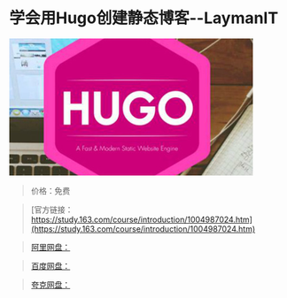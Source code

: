 # 学会用Hugo创建静态博客--LaymanIT

![img](../../../assets/study163/free/57A6B080B8D9C998374CEF228ECD5130.jpg)

> 价格：免费

> [官方链接：https://study.163.com/course/introduction/1004987024.htm](https://study.163.com/course/introduction/1004987024.htm)

> [阿里网盘：]()

> [百度网盘：]()

> [夸克网盘：]()
